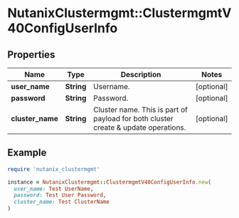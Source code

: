 # NutanixClustermgmt::ClustermgmtV40ConfigUserInfo

## Properties

| Name | Type | Description | Notes |
| ---- | ---- | ----------- | ----- |
| **user_name** | **String** | Username. | [optional] |
| **password** | **String** | Password. | [optional] |
| **cluster_name** | **String** | Cluster name. This is part of payload for both cluster create &amp; update operations. | [optional] |

## Example

```ruby
require 'nutanix_clustermgmt'

instance = NutanixClustermgmt::ClustermgmtV40ConfigUserInfo.new(
  user_name: Test UserName,
  password: Test User Password,
  cluster_name: Test ClusterName
)
```

